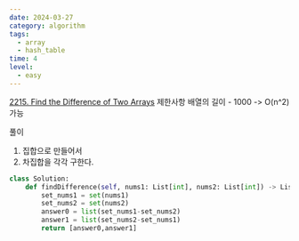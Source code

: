 ```yaml
---
date: 2024-03-27
category: algorithm
tags:
  - array
  - hash_table
time: 4
level:
  - easy
---
```

[2215. Find the Difference of Two Arrays](https://leetcode.com/problems/find-the-difference-of-two-arrays/)
제한사항
배열의 길이 - 1000 -> O(n^2)가능

풀이

1. 집합으로 만들어서
2. 차집합을 각각 구한다.

```python
class Solution:
    def findDifference(self, nums1: List[int], nums2: List[int]) -> List[List[int]]:
        set_nums1 = set(nums1)
        set_nums2 = set(nums2)
        answer0 = list(set_nums1-set_nums2)
        answer1 = list(set_nums2-set_nums1)
        return [answer0,answer1]
```